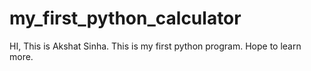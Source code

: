 # my_first_python_calculator
HI, This is Akshat Sinha. This is my first python program. Hope to learn more.
